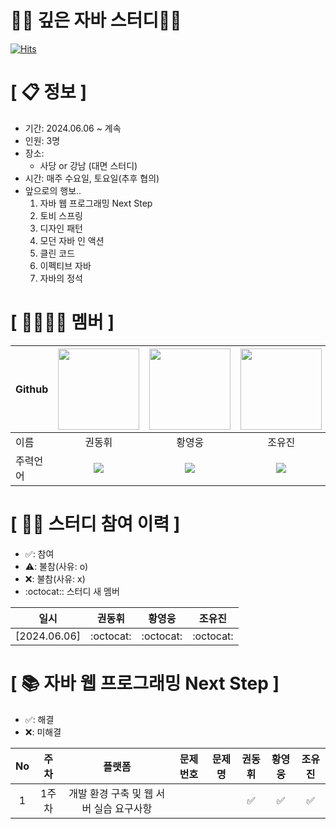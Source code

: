 # 👩‍💻 **깊은 자바 스터디🧑‍💻**
[![Hits](https://hits.seeyoufarm.com/api/count/incr/badge.svg?url=https%3A%2F%2Fgithub.com%2FSadang-Algorithm-Study-Group&count_bg=%2379C83D&title_bg=%23555555&icon=&icon_color=%23E7E7E7&title=hits&edge_flat=false)](https://hits.seeyoufarm.com)
<!--

**Here are some ideas to get you started:**

🙋‍♀️ A short introduction - what is your organization all about?
👀 Contribution guidelines - how do team members dive in?
👩‍💻 Useful resources - where do you keep your docs? Is there anything else the team should know?
🍪 Fun facts - what is your team's favorite snack?
🧙 Remember, you can do mighty things with the power of [Markdown](https://docs.github.com/github/writing-on-github/getting-started-with-writing-and-formatting-on-github/basic-writing-and-formatting-syntax)
-->

# **[ 📋 정보 ]**

- 기간: 2024.06.06 ~ 계속
- 인원: 3명
- 장소:
     - 사당 or 강남 (대면 스터디)
- 시간: 매주 수요일, 토요일(추후 협의)
- 앞으로의 행보..
  1. 자바 웹 프로그래밍 Next Step
  2. 토비 스프링
  3. 디자인 패턴
  4. 모던 자바 인 액션
  5. 클린 코드
  6. 이펙티브 자바
  7. 자바의 정석
  
# **[ 👨‍👨‍👧‍👦 ‍멤버 ]**
|Github|[<img src="https://avatars.githubusercontent.com/ARProxy" width="130px;" style="max-width: 100%;">](https://github.com/ARProxy)|[<img src="https://avatars.githubusercontent.com/gyduddl" width="130px;" style="max-width: 100%;">](https://github.com/heroq)|[<img src="https://avatars.githubusercontent.com/hhp227study" width="130px;" style="max-width: 100%;">](https://github.com/benjaminuj)|
|---|:---:|:---:|:---:|
|이름|권동휘|황영웅|조유진|
|주력언어|<span><img src="https://img.shields.io/badge/Java-007396.svg?&style=for-the-badge&logo=Java&logoColor=white"/></span>|<span><img src="https://img.shields.io/badge/Java-007396.svg?&style=for-the-badge&logo=Java&logoColor=white"/></span>|<span><img src="https://img.shields.io/badge/Java-007396.svg?&style=for-the-badge&logo=Java&logoColor=white"/></span>|

# **[ 👩‍💻 ‍스터디 참여 이력 ]**

- ✅: 참여
- ⚠️: 불참(사유: o)
- ❌: 불참(사유: x)
- :octocat:: 스터디 새 멤버

|일시|권동휘|황영웅|조유진|
|---|:---:|:---:|:---:|
|[2024.06.06]|:octocat:|:octocat:|:octocat:|

# **[ 📚 ‍자바 웹 프로그래밍 Next Step ]**

- ✅: 해결
- ❌: 미해결

|No|주차|플랫폼|문제번호|문제명|권동휘|황영웅|조유진|
|:---:|:---:|:---:|-----|-----|:---:|:---:|:---:|
|1|1주차|개발 환경 구축 및 웹 서버 실습 요구사항|||✅|✅|✅|

